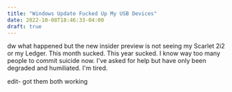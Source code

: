 ```yaml
---
title: "Windows Update Fucked Up My USB Devices"
date: 2022-10-08T18:46:33-04:00
draft: true
---
```


dw what happened but the new insider preview is not seeing my Scarlet 2i2 or my Ledger. This month sucked. This year sucked. I know way too many people to commit suicide now. I've asked for help but have only been degraded and humiliated. I'm tired.

edit- got them both working